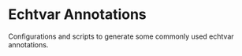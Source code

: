 # Echtvar Annotations

Configurations and scripts to generate some commonly used echtvar annotations.
